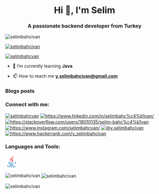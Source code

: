 <h1 align="center">Hi 👋, I'm Selim</h1>
<h3 align="center">A passionate backend developer from Turkey</h3>

<p align="left"> <img src="https://komarev.com/ghpvc/?username=selimbahcivan&label=Profile%20views&color=0e75b6&style=flat" alt="selimbahcivan" /> </p>

<p align="left"> <a href="https://github.com/ryo-ma/github-profile-trophy"><img src="https://github-profile-trophy.vercel.app/?username=selimbahcivan" alt="selimbahcivan" /></a> </p>

<p align="left"> <a href="https://twitter.com/selimbahcvan" target="blank"><img src="https://img.shields.io/twitter/follow/selimbahcvan?logo=twitter&style=for-the-badge" alt="selimbahcvan" /></a> </p>

- 🌱 I’m currently learning **Java**

- 📫 How to reach me **y.selimbahcivan@gmail.com**

### Blogs posts
<!-- BLOG-POST-LIST:START -->
<!-- BLOG-POST-LIST:END -->

<h3 align="left">Connect with me:</h3>
<p align="left">
<a href="https://twitter.com/selimbahcvan" target="blank"><img align="center" src="https://raw.githubusercontent.com/rahuldkjain/github-profile-readme-generator/master/src/images/icons/Social/twitter.svg" alt="selimbahcvan" height="30" width="40" /></a>
<a href="https://linkedin.com/in/https://www.linkedin.com/in/selimbahc%c4%b1van/" target="blank"><img align="center" src="https://raw.githubusercontent.com/rahuldkjain/github-profile-readme-generator/master/src/images/icons/Social/linked-in-alt.svg" alt="https://www.linkedin.com/in/selimbahc%c4%b1van/" height="30" width="40" /></a>
<a href="https://stackoverflow.com/users/https://stackoverflow.com/users/18010135/selim-bahc%c4%b1van" target="blank"><img align="center" src="https://raw.githubusercontent.com/rahuldkjain/github-profile-readme-generator/master/src/images/icons/Social/stack-overflow.svg" alt="https://stackoverflow.com/users/18010135/selim-bahc%c4%b1van" height="30" width="40" /></a>
<a href="https://instagram.com/https://www.instagram.com/selimbahcvan/" target="blank"><img align="center" src="https://raw.githubusercontent.com/rahuldkjain/github-profile-readme-generator/master/src/images/icons/Social/instagram.svg" alt="https://www.instagram.com/selimbahcvan/" height="30" width="40" /></a>
<a href="https://medium.com/@y.selimbahcivan" target="blank"><img align="center" src="https://raw.githubusercontent.com/rahuldkjain/github-profile-readme-generator/master/src/images/icons/Social/medium.svg" alt="@y.selimbahcivan" height="30" width="40" /></a>
<a href="https://www.hackerrank.com/https://www.hackerrank.com/y_selimbahcivan" target="blank"><img align="center" src="https://raw.githubusercontent.com/rahuldkjain/github-profile-readme-generator/master/src/images/icons/Social/hackerrank.svg" alt="https://www.hackerrank.com/y_selimbahcivan" height="30" width="40" /></a>
</p>

<h3 align="left">Languages and Tools:</h3>
<p align="left"> <a href="https://www.java.com" target="_blank" rel="noreferrer"> <img src="https://raw.githubusercontent.com/devicons/devicon/master/icons/java/java-original.svg" alt="java" width="40" height="40"/> </a> </p>

<p><img align="left" src="https://github-readme-stats.vercel.app/api/top-langs?username=selimbahcivan&show_icons=true&locale=en&layout=compact" alt="selimbahcivan" /></p>

<p>&nbsp;<img align="center" src="https://github-readme-stats.vercel.app/api?username=selimbahcivan&show_icons=true&locale=en" alt="selimbahcivan" /></p>

<p><img align="center" src="https://github-readme-streak-stats.herokuapp.com/?user=selimbahcivan&" alt="selimbahcivan" /></p>
